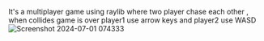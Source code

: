 It's a multiplayer game using raylib where two player chase each other , when collides game is over
player1 use arrow keys  and player2 use WASD
![Screenshot 2024-07-01 074333](https://github.com/juliajomon/axe_game.cpp/assets/97391090/3531c562-6139-441b-9183-5b29d9f25933)

